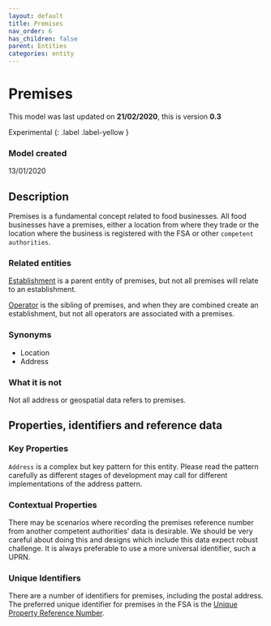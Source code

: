 ```yaml
---
layout: default
title: Premises
nav_order: 6
has_children: false
parent: Entities
categories: entity
---
```


# Premises
This model was last updated on **21/02/2020**, this is version **0.3**

Experimental
{: .label .label-yellow }

### Model created
13/01/2020

## Description
Premises is a fundamental concept related to food businesses. All food businesses have a premises, either a location from where they trade or the location where the business is registered with the FSA or other `competent authorities`.

### Related entities
[Establishment](/enterprise-data-models/entities/establishment.html) is a parent entity of premises, but not all premises will relate to an establishment.

[Operator](/enterprise-data-models/entities/operator.html) is the sibling of premises, and when they are combined create an establishment, but not all operators are associated with a premises.

### Synonyms
-   Location
-   Address

### What it is not
Not all address or geospatial data refers to premises.

## Properties, identifiers and reference data

### Key Properties
`Address` is a complex but key pattern for this entity. Please read the pattern carefully as different stages of development may call for different implementations of the address pattern.

### Contextual Properties
There may be scenarios where recording the premises reference number from another competent authorities' data is desirable. We should be very careful about doing this and designs which include this data expect robust challenge. It is always preferable to use a more universal identifier, such a UPRN.

### Unique Identifiers
There are a number of identifiers for premises, including the postal address. The preferred unique identifier for premises in the FSA is the [Unique Property Reference Number](https://www.ordnancesurvey.co.uk/business-government/tools-support/uprn).
